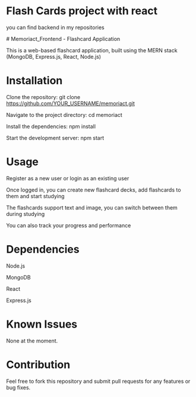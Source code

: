 # Flash Cards project with react 
you can find backend in my repositories


﻿# Memoriact_Frontend   - Flashcard Application
 

 This is a web-based flashcard application, built using the MERN stack (MongoDB, Express.js, React, Node.js)

# Installation
Clone the repository: git clone https://github.com/YOUR_USERNAME/memoriact.git

Navigate to the project directory: cd memoriact

Install the dependencies: npm install

Start the development server: npm start

# Usage
Register as a new user or login as an existing user

Once logged in, you can create new flashcard decks, add flashcards to them and start studying

The flashcards support text and image, you can switch between them during studying

You can also track your progress and performance

# Dependencies
Node.js

MongoDB

React

Express.js

# Known Issues
None at the moment.

# Contribution
Feel free to fork this repository and submit pull requests for any features or bug fixes.


